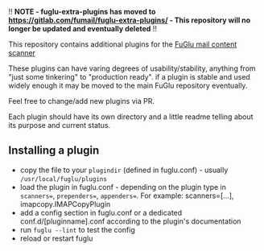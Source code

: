 !! **NOTE - fuglu-extra-plugins has moved to https://gitlab.com/fumail/fuglu-extra-plugins/ - This repository will no longer be updated and eventually deleted** !!


This repository contains additional plugins for the [FuGlu mail content scanner](https://github.com/gryphius/fuglu/)

These plugins can have varing degrees of usability/stability, anything from "just some tinkering" to "production ready".
if a plugin is stable and used widely enough it may be moved to the main FuGlu repository eventually.

Feel free to change/add new plugins via PR.

Each plugin should have its own directory and a little readme telling about its purpose and current status.


Installing a plugin
-------------------

 * copy the file to your `plugindir` (defined in fuglu.conf) - usually `/usr/local/fuglu/plugins`
 * load the plugin in fuglu.conf  - depending on the plugin type in `scanners=`, `prependers=`, `appenders=`. For example: scanners=[...], imapcopy.IMAPCopyPlugin
 * add a config section in fuglu.conf or a dedicated conf.d/[pluginname].conf according to the plugin's documentation
 * run `fuglu --lint` to test the config
 * reload or restart fuglu

